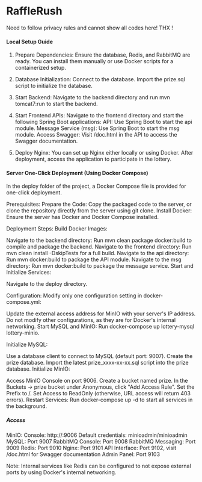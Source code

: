 # RaffleRush
Need to follow privacy rules and cannot show all codes here! THX !

#### Local Setup Guide

1. Prepare Dependencies: Ensure the database, Redis, and RabbitMQ are ready. You can install them manually or use Docker scripts for a containerized setup.

2. Database Initialization:
Connect to the database.
Import the prize.sql script to initialize the database.
3. Start Backend: Navigate to the backend directory and run mvn tomcat7:run to start the backend.

4. Start Frontend APIs: Navigate to the frontend directory and start the following Spring Boot applications:
API: Use Spring Boot to start the api module.
Message Service (msg): Use Spring Boot to start the msg module.
Access Swagger: Visit /doc.html in the API to access the Swagger documentation.

5. Deploy Nginx: You can set up Nginx either locally or using Docker. After deployment, access the application to participate in the lottery.



#### Server One-Click Deployment (Using Docker Compose)

In the deploy folder of the project, a Docker Compose file is provided for one-click deployment.

Prerequisites:
Prepare the Code:
Copy the packaged code to the server, or clone the repository directly from the server using git clone.
Install Docker: Ensure the server has Docker and Docker Compose installed.

Deployment Steps:
Build Docker Images:

Navigate to the backend directory:
Run mvn clean package docker:build to compile and package the backend.
Navigate to the frontend directory:
Run mvn clean install -DskipTests for a full build.
Navigate to the api directory:
Run mvn docker:build to package the API module.
Navigate to the msg directory:
Run mvn docker:build to package the message service.
Start and Initialize Services:

Navigate to the deploy directory.

Configuration: Modify only one configuration setting in docker-compose.yml:

Update the external access address for MinIO with your server's IP address.
Do not modify other configurations, as they are for Docker's internal networking.
Start MySQL and MinIO:
Run docker-compose up lottery-mysql lottery-minio.

Initialize MySQL:

Use a database client to connect to MySQL (default port: 9007).
Create the prize database.
Import the latest prize_xxxx-xx-xx.sql script into the prize database.
Initialize MinIO:

Access MinIO Console on port 9006.
Create a bucket named prize.
In the Buckets -> prize bucket under Anonymous, click "Add Access Rule".
Set the Prefix to /.
Set Access to ReadOnly (otherwise, URL access will return 403 errors).
Restart Services:
Run docker-compose up -d to start all services in the background.


##### Access

MinIO:
Console: http://<server-ip>:9006
Default credentials: minioadmin/minioadmin
MySQL: Port 9007
RabbitMQ Console: Port 9008
RabbitMQ Messaging: Port 9009
Redis: Port 9010
Nginx: Port 9101
API Interface: Port 9102, visit /doc.html for Swagger documentation
Admin Panel: Port 9103

Note: Internal services like Redis can be configured to not expose external ports by using Docker's internal networking.
